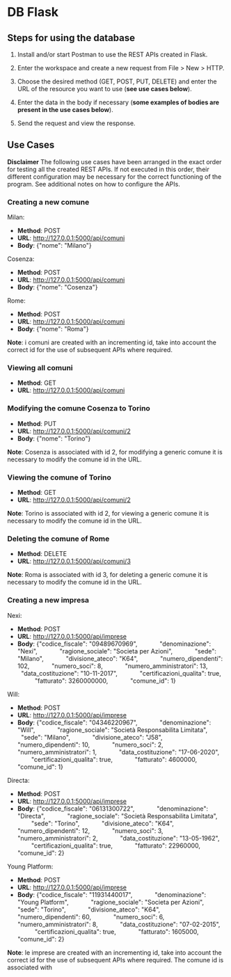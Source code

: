 # DB Flask

## Steps for using the database

1. Install and/or start Postman to use the REST APIs created in Flask.

2. Enter the workspace and create a new request from File > New > HTTP.

3. Choose the desired method (GET, POST, PUT, DELETE) and enter the URL of the resource you want to use (**see use cases below**).

4. Enter the data in the body if necessary (**some examples of bodies are present in the use cases below**).

5. Send the request and view the response.

## Use Cases

**Disclaimer**
The following use cases have been arranged in the exact order for testing all the created REST APIs.
If not executed in this order, their different configuration may be necessary for the correct functioning of the program.
See additional notes on how to configure the APIs.

### Creating a new comune

Milan:
- **Method**: POST
- **URL**: http://127.0.0.1:5000/api/comuni
- **Body**: {"nome": "Milano"}

Cosenza:
- **Method**: POST
- **URL**: http://127.0.0.1:5000/api/comuni
- **Body**: {"nome": "Cosenza"}

Rome:
- **Method**: POST
- **URL**: http://127.0.0.1:5000/api/comuni
- **Body**: {"nome": "Roma"}

**Note**: i comuni are created with an incrementing id, take into account the correct id for the use of subsequent APIs where required.

### Viewing all comuni

- **Method**: GET
- **URL**: http://127.0.0.1:5000/api/comuni

### Modifying the comune Cosenza to Torino

- **Method**: PUT
- **URL**: http://127.0.0.1:5000/api/comuni/2
- **Body**: {"nome": "Torino"}

**Note**: Cosenza is associated with id 2, for modifying a generic comune it is necessary to modify the comune id in the URL.

### Viewing the comune of Torino

- **Method**: GET
- **URL**: http://127.0.0.1:5000/api/comuni/2

**Note**: Torino is associated with id 2, for viewing a generic comune it is necessary to modify the comune id in the URL.

### Deleting the comune of Rome
- **Method**: DELETE
- **URL**: http://127.0.0.1:5000/api/comuni/3

**Note**: Roma is associated with id 3, for deleting a generic comune it is necessary to modify the comune id in the URL.

### Creating a new impresa

Nexi:
- **Method**: POST
- **URL**: http://127.0.0.1:5000/api/imprese
- **Body**: {"codice_fiscale": "09489670969",
            "denominazione": "Nexi",
            "ragione_sociale": "Societa per Azioni",
            "sede": "Milano",
            "divisione_ateco": "K64",
            "numero_dipendenti": 102,
            "numero_soci": 8,
            "numero_amministratori": 13,
            "data_costituzione": "10-11-2017",
            "certificazioni_qualita": true,
            "fatturato": 3260000000,
            "comune_id": 1}

Will:
- **Method**: POST
- **URL**: http://127.0.0.1:5000/api/imprese
- **Body**: {"codice_fiscale": "04346220967",
            "denominazione": "Will",
            "ragione_sociale": "Società Responsabilita Limitata",
            "sede": "Milano",
            "divisione_ateco": "J58",
            "numero_dipendenti": 10,
            "numero_soci": 2,
            "numero_amministratori": 1,
            "data_costituzione": "17-06-2020",
            "certificazioni_qualita": true,
            "fatturato": 4600000,
            "comune_id": 1}

Directa:
- **Method**: POST
- **URL**: http://127.0.0.1:5000/api/imprese
- **Body**: {"codice_fiscale": "06131300722",
            "denominazione": "Directa",
            "ragione_sociale": "Società Responsabilita Limitata",
            "sede": "Torino",
            "divisione_ateco": "K64",
            "numero_dipendenti": 12,
            "numero_soci": 3,
            "numero_amministratori": 2,
            "data_costituzione": "13-05-1962",
            "certificazioni_qualita": true,
            "fatturato": 22960000,
            "comune_id": 2}

Young Platform:
- **Method**: POST
- **URL**: http://127.0.0.1:5000/api/imprese
- **Body**: {"codice_fiscale": "11931440017",
            "denominazione": "Young Platform",
            "ragione_sociale": "Societa per Azioni",
            "sede": "Torino",
            "divisione_ateco": "K64",
            "numero_dipendenti": 60,
            "numero_soci": 6,
            "numero_amministratori": 8,
            "data_costituzione": "07-02-2015",
            "certificazioni_qualita": true,
            "fatturato": 1605000,
            "comune_id": 2}

**Note**: le imprese are created with an incrementing id, take into account the correct id for the use of subsequent APIs where required. The comune id is associated with
